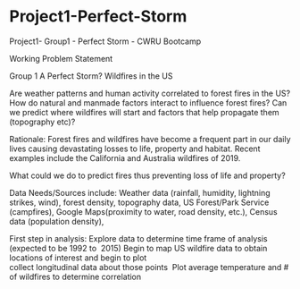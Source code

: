 # Project1-Perfect-Storm
Project1- Group1 - Perfect Storm - CWRU Bootcamp

Working Problem Statement

Group 1
A Perfect Storm? Wildfires in the US

Are weather patterns and human activity correlated to forest fires in the US?
    How do natural and manmade factors interact to influence forest fires?
    Can we predict where wildfires will start and factors that help propagate them     
(topography etc)?

Rationale: Forest fires and wildfires have become a frequent part in our daily lives causing devastating losses to life, property and habitat. Recent examples include the California and Australia wildfires of 2019. 

What could we do to predict fires thus preventing loss of life and property?

Data Needs/Sources include: Weather data (rainfall, humidity, lightning strikes, wind), forest density, topography data, US Forest/Park Service (campfires), Google Maps(proximity to water, road density, etc.), Census data (population density), 

First step in analysis:
    Explore data to determine time frame of analysis (expected to be 1992 to 
2015)
    Begin to map US wildfire data to obtain locations of interest and begin to plot     
collect longitudinal data about those points
 Plot average temperature and # of wildfires to determine correlation





